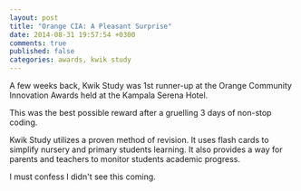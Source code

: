```yaml
---
layout: post
title: "Orange CIA: A Pleasant Surprise"
date: 2014-08-31 19:57:54 +0300
comments: true
published: false
categories: awards, kwik study
---
```

A few weeks back, Kwik Study was 1st runner-up at the Orange Community Innovation Awards held at the Kampala Serena Hotel.

This was the best possible reward after a gruelling 3 days of non-stop coding.

Kwik Study utilizes a proven method of revision. It uses flash cards to simplify nursery and primary students learning. It also provides a way for parents and teachers to monitor students academic progress.

I must confess I didn't see this coming.